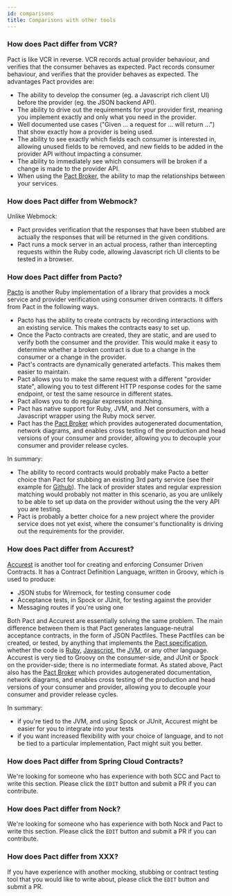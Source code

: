 ```yaml
---
id: comparisons
title: Comparisons with other tools
---
```


### How does Pact differ from VCR?

Pact is like VCR in reverse. VCR records actual provider behaviour, and verifies that the consumer behaves as expected. Pact records consumer behaviour, and verifies that the provider behaves as expected. The advantages Pact provides are:

* The ability to develop the consumer (eg. a Javascript rich client UI) before the provider (eg. the JSON backend API).
* The ability to drive out the requirements for your provider first, meaning you implement exactly and only what you need in the provider.
* Well documented use cases ("Given ... a request for ... will return ...") that show exactly how a provider is being used.
* The ability to see exactly which fields each consumer is interested in, allowing unused fields to be removed, and new fields to be added in the provider API without impacting a consumer.
* The ability to immediately see which consumers will be broken if a change is made to the provider API.
* When using the [Pact Broker](/pact_broker), the ability to map the relationships between your services.

### How does Pact differ from Webmock?

Unlike Webmock:

* Pact provides verification that the responses that have been stubbed are actually the responses that will be returned in the given conditions.
* Pact runs a mock server in an actual process, rather than intercepting requests within the Ruby code, allowing Javascript rich UI clients to be tested in a browser.

### How does Pact differ from Pacto?

[Pacto][pacto] is another Ruby implementation of a library that provides a mock service and provider verification using consumer driven contracts. It differs from Pact in the following ways.

* Pacto has the ability to create contracts by recording interactions with an existing service. This makes the contracts easy to set up.
* Once the Pacto contracts are created, they are static, and are used to verify both the consumer and the provider. This would make it easy to determine whether a broken contract is due to a change in the consumer or a change in the provider.
* Pact's contracts are dynamically generated artefacts. This makes them easier to maintain.
* Pact allows you to make the same request with a different "provider state", allowing you to test different HTTP response codes for the same endpoint, or test the same resource in different states.
* Pact allows you to do regular expression matching.
* Pact has native support for Ruby, JVM, and .Net consumers, with a Javascript wrapper using the Ruby mock server.
* Pact has the [Pact Broker](/pact_broker) which provides autogenerated documentation, network diagrams, and enables cross testing of the production and head versions of your consumer and provider, allowing you to decouple your consumer and provider release cycles.

In summary:

* The ability to record contracts would probably make Pacto a better choice than Pact for stubbing an existing 3rd party service (see their example for [Github][pacto_example]). The lack of provider states and regular expression matching would probably not matter in this scenario, as you are unlikely to be able to set up data on the provider without using the the very API you are testing.
* Pact is probably a better choice for a new project where the provider service does not yet exist, where the consumer's functionality is driving out the requirements for the provider.

### How does Pact differ from Accurest?
 [Accurest](https://github.com/Codearte/accurest) is another tool for creating and enforcing Consumer Driven Contracts.
 It has a Contract Definition Language, written in Groovy, which is used to produce:

 * JSON stubs for Wiremock, for testing consumer code
 * Acceptance tests, in Spock or JUnit, for testing against the provider
 * Messaging routes if you're using one

Both Pact and Accurest are essentially solving the same problem. The main difference between them is that Pact generates language-neutral acceptance contracts, in the form of JSON Pactfiles. These Pactfiles can be created, or tested, by anything that implements the [Pact specification](https://github.com/pact-foundation/pact-specification), whether the code is [Ruby](https://github.com/pact-foundation/pact-ruby), [Javascript](https://github.com/DiUS/pact-consumer-js-dsl), the [JVM](https://github.com/DiUS/pact-jvm), or any other language.
Accurest is very tied to Groovy on the consumer-side, and JUnit or Spock on the provider-side; there is no intermediate format.
As stated above, Pact also has the [Pact Broker](/pact_broker) which provides autogenerated documentation, network diagrams, and enables cross testing of the production and head versions of your consumer and provider, allowing you to decouple your consumer and provider release cycles.

In summary:
 * if you're tied to the JVM, and using Spock or JUnit, Accurest might be easier for you to integrate into your tests
 * if you want increased flexibility with your choice of language, and to not be tied to a particular implementation, Pact might suit you better.

### How does Pact differ from Spring Cloud Contracts?

We're looking for someone who has experience with both SCC and Pact to write this section. Please click the `EDIT` button and submit a PR if you can contribute.

### How does Pact differ from Nock?

We're looking for someone who has experience with both Nock and Pact to write this section. Please click the `EDIT` button and submit a PR if you can contribute.

### How does Pact differ from XXX?

If you have experience with another mocking, stubbing or contract testing tool that you would like to write about, please click the `EDIT` button and submit a PR.

 [pacto]: https://github.com/thoughtworks/pacto
 [pacto_example]: http://thoughtworks.github.io/pacto/usage/

